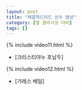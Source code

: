 ```yaml
---
layout: post
title: "레알마드리드 선수 영상"
category: [엘 클라시코 더비]
tags: []
---
```


{% include video11.html %}

* [크리스티아누 호날두]

{% include video12.html %}

* [가레스 베일]



